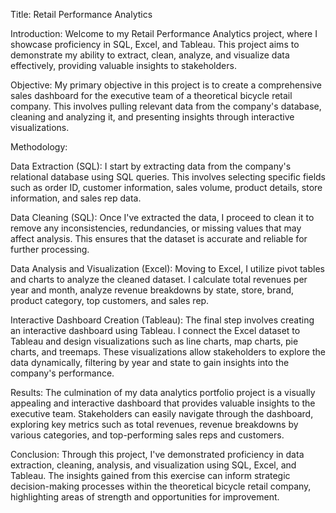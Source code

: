 Title: Retail Performance Analytics 


Introduction:
Welcome to my Retail Performance Analytics  project, where I showcase proficiency in SQL, Excel, and Tableau. This project aims to demonstrate my ability to extract, clean, analyze, and visualize data effectively, providing valuable insights to stakeholders.

Objective:
My primary objective in this project is to create a comprehensive sales dashboard for the executive team of a theoretical bicycle retail company. This involves pulling relevant data from the company's database, cleaning and analyzing it, and presenting insights through interactive visualizations.

Methodology:

Data Extraction (SQL): I start by extracting data from the company's relational database using SQL queries. This involves selecting specific fields such as order ID, customer information, sales volume, product details, store information, and sales rep data.

Data Cleaning (SQL): Once I've extracted the data, I proceed to clean it to remove any inconsistencies, redundancies, or missing values that may affect analysis. This ensures that the dataset is accurate and reliable for further processing.

Data Analysis and Visualization (Excel): Moving to Excel, I utilize pivot tables and charts to analyze the cleaned dataset. I calculate total revenues per year and month, analyze revenue breakdowns by state, store, brand, product category, top customers, and sales rep.

Interactive Dashboard Creation (Tableau): The final step involves creating an interactive dashboard using Tableau. I connect the Excel dataset to Tableau and design visualizations such as line charts, map charts, pie charts, and treemaps. These visualizations allow stakeholders to explore the data dynamically, filtering by year and state to gain insights into the company's performance.

Results:
The culmination of my data analytics portfolio project is a visually appealing and interactive dashboard that provides valuable insights to the executive team. Stakeholders can easily navigate through the dashboard, exploring key metrics such as total revenues, revenue breakdowns by various categories, and top-performing sales reps and customers.

Conclusion:
Through this project, I've demonstrated proficiency in data extraction, cleaning, analysis, and visualization using SQL, Excel, and Tableau. The insights gained from this exercise can inform strategic decision-making processes within the theoretical bicycle retail company, highlighting areas of strength and opportunities for improvement.
